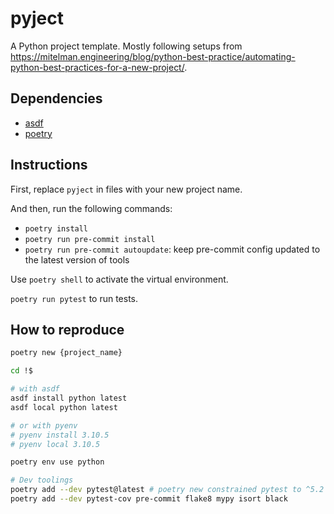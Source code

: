 # pyject

A Python project template. Mostly following setups from https://mitelman.engineering/blog/python-best-practice/automating-python-best-practices-for-a-new-project/.

## Dependencies

* [asdf](https://asdf-vm.com/)
* [poetry](https://poetry.eustace.io/)

## Instructions

First, replace `pyject` in files with your new project name.

And then, run the following commands:

* `poetry install`
* `poetry run pre-commit install`
* `poetry run pre-commit autoupdate`: keep pre-commit config updated to the latest version of tools


Use `poetry shell` to activate the virtual environment.

`poetry run pytest` to run tests.
## How to reproduce

```bash
poetry new {project_name}

cd !$

# with asdf
asdf install python latest
asdf local python latest

# or with pyenv
# pyenv install 3.10.5
# pyenv local 3.10.5

poetry env use python

# Dev toolings
poetry add --dev pytest@latest # poetry new constrained pytest to ^5.2 by default.
poetry add --dev pytest-cov pre-commit flake8 mypy isort black
```
